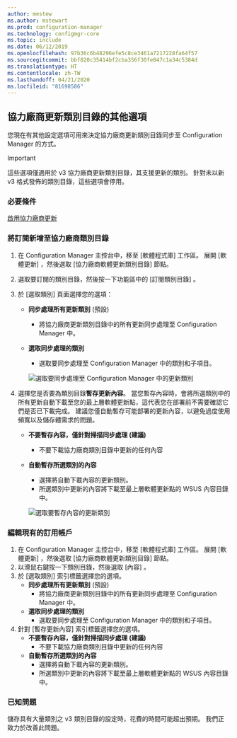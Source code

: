 ```yaml
---
author: mestew
ms.author: mstewart
ms.prod: configuration-manager
ms.technology: configmgr-core
ms.topic: include
ms.date: 06/12/2019
ms.openlocfilehash: 97b36c6b48296efe5c8ce3461a7217228fa64f57
ms.sourcegitcommit: bbf820c35414bf2cba356f30fe047c1a34c5384d
ms.translationtype: HT
ms.contentlocale: zh-TW
ms.lasthandoff: 04/21/2020
ms.locfileid: "81698586"
---
```

## <a name="additional-options-for-third-party-update-catalogs"></a>協力廠商更新類別目錄的其他選項

您現在有其他設定選項可用來決定協力廠商更新類別目錄同步至 Configuration Manager 的方式。 

> [!IMPORTANT]
> 這些選項僅適用於 v3 協力廠商更新類別目錄，其支援更新的類別。 針對未以新 v3 格式發佈的類別目錄，這些選項會停用。

### <a name="prerequisites"></a>必要條件

[啟用協力廠商更新](https://docs.microsoft.com/sccm/sum/deploy-use/third-party-software-updates)

### <a name="new-subscription-to-a-third-party-catalog"></a>將訂閱新增至協力廠商類別目錄

1. 在 Configuration Manager 主控台中，移至 [軟體程式庫]  工作區。 展開 [軟體更新]  ，然後選取 [協力廠商軟體更新類別目錄]  節點。
1. 選取要訂閱的類別目錄，然後按一下功能區中的 [訂閱類別目錄]  。
1. 於 [選取類別]  頁面選擇您的選項：

   - **同步處理所有更新類別** (預設)
       - 將協力廠商更新類別目錄中的所有更新同步處理至 Configuration Manager 中。
   -  **選取同步處理的類別**
       - 選取要同步處理至 Configuration Manager 中的類別和子項目。

      ![選取要同步處理至 Configuration Manager 中的更新類別](../../media/4469002-select-categories-for-sync.png)

1. 選擇您是否要為類別目錄**暫存更新內容**。 當您暫存內容時，會將所選類別中的所有更新自動下載至您的最上層軟體更新點，這代表您在部署前不需要確認它們是否已下載完成。 建議您僅自動暫存可能部署的更新內容，以避免過度使用頻寬以及儲存體需求的問題。

   - **不要暫存內容，僅針對掃描同步處理 (建議)**
     - 不要下載協力廠商類別目錄中更新的任何內容
   - **自動暫存所選類別的內容**
     - 選擇將自動下載內容的更新類別。
     - 所選類別中更新的內容將下載至最上層軟體更新點的 WSUS 內容目錄中。

      ![選取要暫存內容的更新類別](../../media/4469002-stage-content.png)

### <a name="edit-an-existing-subscription"></a>編輯現有的訂用帳戶

1. 在 Configuration Manager 主控台中，移至 [軟體程式庫]  工作區。 展開 [軟體更新]  ，然後選取 [協力廠商軟體更新類別目錄]  節點。
1. 以滑鼠右鍵按一下類別目錄，然後選取 [內容]  。
1. 於 [選取類別]  索引標籤選擇您的選項。
   - **同步處理所有更新類別** (預設)
       - 將協力廠商更新類別目錄中的所有更新同步處理至 Configuration Manager 中。
   -  **選取同步處理的類別**
       - 選取要同步處理至 Configuration Manager 中的類別和子項目。
1. 針對 [暫存更新內容]  索引標籤選擇您的選項。
   - **不要暫存內容，僅針對掃描同步處理 (建議)**
     - 不要下載協力廠商類別目錄中更新的任何內容
   - **自動暫存所選類別的內容**
     - 選擇將自動下載內容的更新類別。
     - 所選類別中更新的內容將下載至最上層軟體更新點的 WSUS 內容目錄中。 

### <a name="known-issues"></a>已知問題

儲存具有大量類別之 v3 類別目錄的設定時，花費的時間可能超出預期。 我們正致力於改善此問題。 
